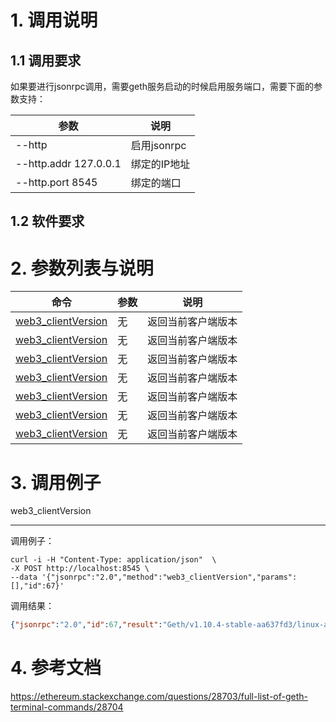 # 1. 调用说明

## 1.1 调用要求
如果要进行jsonrpc调用，需要geth服务启动的时候启用服务端口，需要下面的参数支持：

|参数       | 说明      |
|---------  | --------- | 
|--http |启用jsonrpc|
|--http.addr 127.0.0.1 |绑定的IP地址|
|--http.port 8545 |绑定的端口|

## 1.2 软件要求


# 2. 参数列表与说明


| 命令 |参数       | 说明      |
|--------- | ---------  | --------- | 
| <a href="#web3_clientVersion"> web3_clientVersion </a> | 无 | 返回当前客户端版本|
| <a href="#web3_clientVersion"> web3_clientVersion </a> | 无 | 返回当前客户端版本|
| <a href="#web3_clientVersion"> web3_clientVersion </a> | 无 | 返回当前客户端版本|
| <a href="#web3_clientVersion"> web3_clientVersion </a> | 无 | 返回当前客户端版本|
| <a href="#web3_clientVersion"> web3_clientVersion </a> | 无 | 返回当前客户端版本|
| <a href="#web3_clientVersion"> web3_clientVersion </a> | 无 | 返回当前客户端版本|
| <a href="#web3_clientVersion"> web3_clientVersion </a> | 无 | 返回当前客户端版本|




# 3. 调用例子

<a name="web3_clientVersion">web3_clientVersion</a>
***

调用例子：
```shell
curl -i -H "Content-Type: application/json"  \
-X POST http://localhost:8545 \
--data '{"jsonrpc":"2.0","method":"web3_clientVersion","params":[],"id":67}'
```

调用结果：
```json
{"jsonrpc":"2.0","id":67,"result":"Geth/v1.10.4-stable-aa637fd3/linux-amd64/go1.16.4"}
```





# 4. 参考文档

https://ethereum.stackexchange.com/questions/28703/full-list-of-geth-terminal-commands/28704